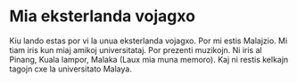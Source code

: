 # Mia eksterlanda vojagxo
Kiu lando estas por vi la unua eksterlanda vojagxo. Por mi estis 
Malajzio. Mi tiam iris kun miaj amikoj universitataj. Por prezenti 
muzikojn. Ni iris al Pinang, Kuala lampor, Malaka (Laux mia muna memoro). Kaj ni restis kelkajn tagojn cxe la universitato Malaya.

